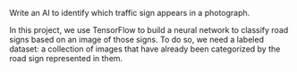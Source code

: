 Write an AI to identify which traffic sign appears in a photograph.

In this project, we use TensorFlow to build a neural network to classify road signs based on an image of those signs. To do so, we need a labeled dataset: a collection of images that have already been categorized by the road sign represented in them.
